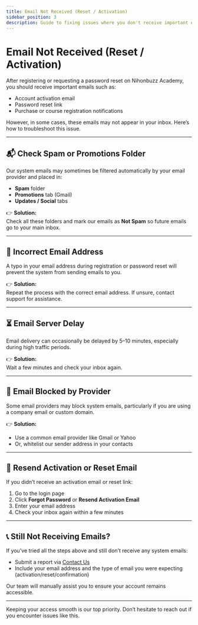```yaml
---
title: Email Not Received (Reset / Activation)
sidebar_position: 3
description: Guide to fixing issues where you don't receive important emails, such as account activation or password reset emails.
---
```


# Email Not Received (Reset / Activation)

After registering or requesting a password reset on Nihonbuzz Academy, you should receive important emails such as:

- Account activation email
- Password reset link
- Purchase or course registration notifications

However, in some cases, these emails may not appear in your inbox. Here’s how to troubleshoot this issue.

---

## 📬 Check Spam or Promotions Folder

Our system emails may sometimes be filtered automatically by your email provider and placed in:

- **Spam** folder
- **Promotions** tab (Gmail)
- **Updates / Social** tabs

👉 **Solution:**  
Check all these folders and mark our emails as **Not Spam** so future emails go to your main inbox.

---

## 📛 Incorrect Email Address

A typo in your email address during registration or password reset will prevent the system from sending emails to you.

👉 **Solution:**  
Repeat the process with the correct email address. If unsure, contact support for assistance.

---

## ⏳ Email Server Delay

Email delivery can occasionally be delayed by 5–10 minutes, especially during high traffic periods.

👉 **Solution:**  
Wait a few minutes and check your inbox again.

---

## 📵 Email Blocked by Provider

Some email providers may block system emails, particularly if you are using a company email or custom domain.

👉 **Solution:**
- Use a common email provider like Gmail or Yahoo
- Or, whitelist our sender address in your contacts

---

## 🔁 Resend Activation or Reset Email

If you didn’t receive an activation email or reset link:

1. Go to the login page
2. Click **Forgot Password** or **Resend Activation Email**
3. Enter your email address
4. Check your inbox again within a few minutes

---

## 📞 Still Not Receiving Emails?

If you’ve tried all the steps above and still don’t receive any system emails:

- Submit a report via [Contact Us](../hubungi-kami.md)
- Include your email address and the type of email you were expecting (activation/reset/confirmation)

Our team will manually assist you to ensure your account remains accessible.

---

Keeping your access smooth is our top priority. Don’t hesitate to reach out if you encounter issues like this.
